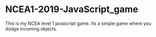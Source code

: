 # NCEA1-2019-JavaScript_game

This is my NCEA level 1 javascript game. Its a simple game where you dodge incoming objects.
